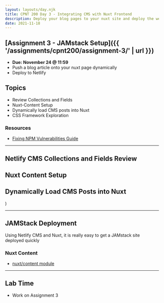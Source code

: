 ```yaml
---
layout: layouts/day.njk
title: CPNT 200 Day 3 - Integrating CMS with Nuxt Frontend
description: Deploy your blog pages to your nuxt site and deploy the website to netlify.
date: 2021-11-18
---
```


## [Assignment 3 - JAMstack Setup]({{ '/assignments/cpnt200/assignment-3/' | url }})
- **Due: November 24 @ 11:59**
- Push a blog article onto your nuxt page dynamically
- Deploy to Netlify

## Topics
- Review Collections and Fields
- Nuxt-Content Setup
- Dynamically load CMS posts into Nuxt
- CSS Framework Exploration

### Resources
- [Fixing NPM Vulnerabilities Guide](https://gist.github.com/lilyx13/52a4356d5cb7eee315d71493c693b59b)

---

## Netlify CMS Collections and Fields Review


## Nuxt Content Setup

## Dynamically Load CMS Posts into Nuxt

)

---
## JAMStack Deployment
Using Netlify CMS and Nuxt, it is really easy to get a JAMstack site deployed quickly
### Nuxt Content
- [nuxt/content module](https://content.nuxtjs.org/)

---

## Lab Time
- Work on Assignment 3